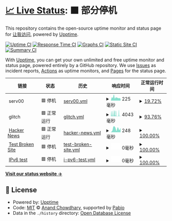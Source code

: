 # [📈 Live Status](https://demo.upptime.js.org): <!--live status--> **🟧 部分停机**

This repository contains the open-source uptime monitor and status page for [让我访问](https://demo.upptime.js.org), powered by [Upptime](https://github.com/upptime/upptime).

[![Uptime CI](https://github.com/worldciao/upptime/workflows/Uptime%20CI/badge.svg)](https://github.com/worldciao/upptime/actions?query=workflow%3A%22Uptime+CI%22)
[![Response Time CI](https://github.com/worldciao/upptime/workflows/Response%20Time%20CI/badge.svg)](https://github.com/worldciao/upptime/actions?query=workflow%3A%22Response+Time+CI%22)
[![Graphs CI](https://github.com/worldciao/upptime/workflows/Graphs%20CI/badge.svg)](https://github.com/worldciao/upptime/actions?query=workflow%3A%22Graphs+CI%22)
[![Static Site CI](https://github.com/worldciao/upptime/workflows/Static%20Site%20CI/badge.svg)](https://github.com/worldciao/upptime/actions?query=workflow%3A%22Static+Site+CI%22)
[![Summary CI](https://github.com/worldciao/upptime/workflows/Summary%20CI/badge.svg)](https://github.com/worldciao/upptime/actions?query=workflow%3A%22Summary+CI%22)

With [Upptime](https://upptime.js.org), you can get your own unlimited and free uptime monitor and status page, powered entirely by a GitHub repository. We use [Issues](https://github.com/worldciao/upptime/issues) as incident reports, [Actions](https://github.com/worldciao/upptime/actions) as uptime monitors, and [Pages](https://demo.upptime.js.org) for the status page.

<!--start: status pages-->
<!-- This summary is generated by Upptime (https://github.com/upptime/upptime) -->
<!-- Do not edit this manually, your changes will be overwritten -->
<!-- prettier-ignore -->
| 链接 | 状态 | 历史 | 响应时间 | 正常运行时间 |
| --- | ------ | ------- | ------------- | ------ |
| <img alt="" src="https://icons.duckduckgo.com/ip3/null.ico" height="13"> serv00 | 🟥 停机 | [serv00.yml](https://github.com/WorldCiao/upptime/commits/HEAD/history/serv00.yml) | <details><summary><img alt="响应时间图像" src="./graphs/serv00/response-time-week.png" height="20"> 225毫秒</summary><br><a href="https://worldciao.github.io/upptime/history/serv00"><img alt="响应时间 348" src="https://img.shields.io/endpoint?url=https%3A%2F%2Fraw.githubusercontent.com%2FWorldCiao%2Fupptime%2FHEAD%2Fapi%2Fserv00%2Fresponse-time.json"></a><br><a href="https://worldciao.github.io/upptime/history/serv00"><img alt="24 小时响应时间 133" src="https://img.shields.io/endpoint?url=https%3A%2F%2Fraw.githubusercontent.com%2FWorldCiao%2Fupptime%2FHEAD%2Fapi%2Fserv00%2Fresponse-time-day.json"></a><br><a href="https://worldciao.github.io/upptime/history/serv00"><img alt="7 天正常运行时间 225" src="https://img.shields.io/endpoint?url=https%3A%2F%2Fraw.githubusercontent.com%2FWorldCiao%2Fupptime%2FHEAD%2Fapi%2Fserv00%2Fresponse-time-week.json"></a><br><a href="https://worldciao.github.io/upptime/history/serv00"><img alt="30天的正常运行时间 348" src="https://img.shields.io/endpoint?url=https%3A%2F%2Fraw.githubusercontent.com%2FWorldCiao%2Fupptime%2FHEAD%2Fapi%2Fserv00%2Fresponse-time-month.json"></a><br><a href="https://worldciao.github.io/upptime/history/serv00"><img alt="1年的正常运行时间 348" src="https://img.shields.io/endpoint?url=https%3A%2F%2Fraw.githubusercontent.com%2FWorldCiao%2Fupptime%2FHEAD%2Fapi%2Fserv00%2Fresponse-time-year.json"></a></details> | <details><summary><a href="https://worldciao.github.io/upptime/history/serv00">19.72%</a></summary><a href="https://worldciao.github.io/upptime/history/serv00"><img alt="正常运行时间 42.42%" src="https://img.shields.io/endpoint?url=https%3A%2F%2Fraw.githubusercontent.com%2FWorldCiao%2Fupptime%2FHEAD%2Fapi%2Fserv00%2Fuptime.json"></a><br><a href="https://worldciao.github.io/upptime/history/serv00"><img alt="24 小时正常运行时间 0.00%" src="https://img.shields.io/endpoint?url=https%3A%2F%2Fraw.githubusercontent.com%2FWorldCiao%2Fupptime%2FHEAD%2Fapi%2Fserv00%2Fuptime-day.json"></a><br><a href="https://worldciao.github.io/upptime/history/serv00"><img alt="7 天正常运行时间 19.72%" src="https://img.shields.io/endpoint?url=https%3A%2F%2Fraw.githubusercontent.com%2FWorldCiao%2Fupptime%2FHEAD%2Fapi%2Fserv00%2Fuptime-week.json"></a><br><a href="https://worldciao.github.io/upptime/history/serv00"><img alt="30天的正常运行时间 42.42%" src="https://img.shields.io/endpoint?url=https%3A%2F%2Fraw.githubusercontent.com%2FWorldCiao%2Fupptime%2FHEAD%2Fapi%2Fserv00%2Fuptime-month.json"></a><br><a href="https://worldciao.github.io/upptime/history/serv00"><img alt="1年的正常运行时间 42.42%" src="https://img.shields.io/endpoint?url=https%3A%2F%2Fraw.githubusercontent.com%2FWorldCiao%2Fupptime%2FHEAD%2Fapi%2Fserv00%2Fuptime-year.json"></a></details>
| <img alt="" src="https://icons.duckduckgo.com/ip3/null.ico" height="13"> glitch | 🟩 正常运行 | [glitch.yml](https://github.com/WorldCiao/upptime/commits/HEAD/history/glitch.yml) | <details><summary><img alt="响应时间图像" src="./graphs/glitch/response-time-week.png" height="20"> 4043毫秒</summary><br><a href="https://worldciao.github.io/upptime/history/glitch"><img alt="响应时间 4165" src="https://img.shields.io/endpoint?url=https%3A%2F%2Fraw.githubusercontent.com%2FWorldCiao%2Fupptime%2FHEAD%2Fapi%2Fglitch%2Fresponse-time.json"></a><br><a href="https://worldciao.github.io/upptime/history/glitch"><img alt="24 小时响应时间 228" src="https://img.shields.io/endpoint?url=https%3A%2F%2Fraw.githubusercontent.com%2FWorldCiao%2Fupptime%2FHEAD%2Fapi%2Fglitch%2Fresponse-time-day.json"></a><br><a href="https://worldciao.github.io/upptime/history/glitch"><img alt="7 天正常运行时间 4043" src="https://img.shields.io/endpoint?url=https%3A%2F%2Fraw.githubusercontent.com%2FWorldCiao%2Fupptime%2FHEAD%2Fapi%2Fglitch%2Fresponse-time-week.json"></a><br><a href="https://worldciao.github.io/upptime/history/glitch"><img alt="30天的正常运行时间 4165" src="https://img.shields.io/endpoint?url=https%3A%2F%2Fraw.githubusercontent.com%2FWorldCiao%2Fupptime%2FHEAD%2Fapi%2Fglitch%2Fresponse-time-month.json"></a><br><a href="https://worldciao.github.io/upptime/history/glitch"><img alt="1年的正常运行时间 4165" src="https://img.shields.io/endpoint?url=https%3A%2F%2Fraw.githubusercontent.com%2FWorldCiao%2Fupptime%2FHEAD%2Fapi%2Fglitch%2Fresponse-time-year.json"></a></details> | <details><summary><a href="https://worldciao.github.io/upptime/history/glitch">93.76%</a></summary><a href="https://worldciao.github.io/upptime/history/glitch"><img alt="正常运行时间 92.93%" src="https://img.shields.io/endpoint?url=https%3A%2F%2Fraw.githubusercontent.com%2FWorldCiao%2Fupptime%2FHEAD%2Fapi%2Fglitch%2Fuptime.json"></a><br><a href="https://worldciao.github.io/upptime/history/glitch"><img alt="24 小时正常运行时间 99.39%" src="https://img.shields.io/endpoint?url=https%3A%2F%2Fraw.githubusercontent.com%2FWorldCiao%2Fupptime%2FHEAD%2Fapi%2Fglitch%2Fuptime-day.json"></a><br><a href="https://worldciao.github.io/upptime/history/glitch"><img alt="7 天正常运行时间 93.76%" src="https://img.shields.io/endpoint?url=https%3A%2F%2Fraw.githubusercontent.com%2FWorldCiao%2Fupptime%2FHEAD%2Fapi%2Fglitch%2Fuptime-week.json"></a><br><a href="https://worldciao.github.io/upptime/history/glitch"><img alt="30天的正常运行时间 92.93%" src="https://img.shields.io/endpoint?url=https%3A%2F%2Fraw.githubusercontent.com%2FWorldCiao%2Fupptime%2FHEAD%2Fapi%2Fglitch%2Fuptime-month.json"></a><br><a href="https://worldciao.github.io/upptime/history/glitch"><img alt="1年的正常运行时间 92.93%" src="https://img.shields.io/endpoint?url=https%3A%2F%2Fraw.githubusercontent.com%2FWorldCiao%2Fupptime%2FHEAD%2Fapi%2Fglitch%2Fuptime-year.json"></a></details>
| <img alt="" src="https://icons.duckduckgo.com/ip3/news.ycombinator.com.ico" height="13"> [Hacker News](https://news.ycombinator.com) | 🟩 正常运行 | [hacker-news.yml](https://github.com/WorldCiao/upptime/commits/HEAD/history/hacker-news.yml) | <details><summary><img alt="响应时间图像" src="./graphs/hacker-news/response-time-week.png" height="20"> 248毫秒</summary><br><a href="https://worldciao.github.io/upptime/history/hacker-news"><img alt="响应时间 289" src="https://img.shields.io/endpoint?url=https%3A%2F%2Fraw.githubusercontent.com%2FWorldCiao%2Fupptime%2FHEAD%2Fapi%2Fhacker-news%2Fresponse-time.json"></a><br><a href="https://worldciao.github.io/upptime/history/hacker-news"><img alt="24 小时响应时间 290" src="https://img.shields.io/endpoint?url=https%3A%2F%2Fraw.githubusercontent.com%2FWorldCiao%2Fupptime%2FHEAD%2Fapi%2Fhacker-news%2Fresponse-time-day.json"></a><br><a href="https://worldciao.github.io/upptime/history/hacker-news"><img alt="7 天正常运行时间 248" src="https://img.shields.io/endpoint?url=https%3A%2F%2Fraw.githubusercontent.com%2FWorldCiao%2Fupptime%2FHEAD%2Fapi%2Fhacker-news%2Fresponse-time-week.json"></a><br><a href="https://worldciao.github.io/upptime/history/hacker-news"><img alt="30天的正常运行时间 289" src="https://img.shields.io/endpoint?url=https%3A%2F%2Fraw.githubusercontent.com%2FWorldCiao%2Fupptime%2FHEAD%2Fapi%2Fhacker-news%2Fresponse-time-month.json"></a><br><a href="https://worldciao.github.io/upptime/history/hacker-news"><img alt="1年的正常运行时间 289" src="https://img.shields.io/endpoint?url=https%3A%2F%2Fraw.githubusercontent.com%2FWorldCiao%2Fupptime%2FHEAD%2Fapi%2Fhacker-news%2Fresponse-time-year.json"></a></details> | <details><summary><a href="https://worldciao.github.io/upptime/history/hacker-news">100.00%</a></summary><a href="https://worldciao.github.io/upptime/history/hacker-news"><img alt="正常运行时间 100.00%" src="https://img.shields.io/endpoint?url=https%3A%2F%2Fraw.githubusercontent.com%2FWorldCiao%2Fupptime%2FHEAD%2Fapi%2Fhacker-news%2Fuptime.json"></a><br><a href="https://worldciao.github.io/upptime/history/hacker-news"><img alt="24 小时正常运行时间 100.00%" src="https://img.shields.io/endpoint?url=https%3A%2F%2Fraw.githubusercontent.com%2FWorldCiao%2Fupptime%2FHEAD%2Fapi%2Fhacker-news%2Fuptime-day.json"></a><br><a href="https://worldciao.github.io/upptime/history/hacker-news"><img alt="7 天正常运行时间 100.00%" src="https://img.shields.io/endpoint?url=https%3A%2F%2Fraw.githubusercontent.com%2FWorldCiao%2Fupptime%2FHEAD%2Fapi%2Fhacker-news%2Fuptime-week.json"></a><br><a href="https://worldciao.github.io/upptime/history/hacker-news"><img alt="30天的正常运行时间 100.00%" src="https://img.shields.io/endpoint?url=https%3A%2F%2Fraw.githubusercontent.com%2FWorldCiao%2Fupptime%2FHEAD%2Fapi%2Fhacker-news%2Fuptime-month.json"></a><br><a href="https://worldciao.github.io/upptime/history/hacker-news"><img alt="1年的正常运行时间 100.00%" src="https://img.shields.io/endpoint?url=https%3A%2F%2Fraw.githubusercontent.com%2FWorldCiao%2Fupptime%2FHEAD%2Fapi%2Fhacker-news%2Fuptime-year.json"></a></details>
| <img alt="" src="https://icons.duckduckgo.com/ip3/thissitedoesnotexist.koj.co.ico" height="13"> [Test Broken Site](https://thissitedoesnotexist.koj.co) | 🟥 停机 | [test-broken-site.yml](https://github.com/WorldCiao/upptime/commits/HEAD/history/test-broken-site.yml) | <details><summary><img alt="响应时间图像" src="./graphs/test-broken-site/response-time-week.png" height="20"> 0毫秒</summary><br><a href="https://worldciao.github.io/upptime/history/test-broken-site"><img alt="响应时间 0" src="https://img.shields.io/endpoint?url=https%3A%2F%2Fraw.githubusercontent.com%2FWorldCiao%2Fupptime%2FHEAD%2Fapi%2Ftest-broken-site%2Fresponse-time.json"></a><br><a href="https://worldciao.github.io/upptime/history/test-broken-site"><img alt="24 小时响应时间 0" src="https://img.shields.io/endpoint?url=https%3A%2F%2Fraw.githubusercontent.com%2FWorldCiao%2Fupptime%2FHEAD%2Fapi%2Ftest-broken-site%2Fresponse-time-day.json"></a><br><a href="https://worldciao.github.io/upptime/history/test-broken-site"><img alt="7 天正常运行时间 0" src="https://img.shields.io/endpoint?url=https%3A%2F%2Fraw.githubusercontent.com%2FWorldCiao%2Fupptime%2FHEAD%2Fapi%2Ftest-broken-site%2Fresponse-time-week.json"></a><br><a href="https://worldciao.github.io/upptime/history/test-broken-site"><img alt="30天的正常运行时间 0" src="https://img.shields.io/endpoint?url=https%3A%2F%2Fraw.githubusercontent.com%2FWorldCiao%2Fupptime%2FHEAD%2Fapi%2Ftest-broken-site%2Fresponse-time-month.json"></a><br><a href="https://worldciao.github.io/upptime/history/test-broken-site"><img alt="1年的正常运行时间 0" src="https://img.shields.io/endpoint?url=https%3A%2F%2Fraw.githubusercontent.com%2FWorldCiao%2Fupptime%2FHEAD%2Fapi%2Ftest-broken-site%2Fresponse-time-year.json"></a></details> | <details><summary><a href="https://worldciao.github.io/upptime/history/test-broken-site">100.00%</a></summary><a href="https://worldciao.github.io/upptime/history/test-broken-site"><img alt="正常运行时间 100.00%" src="https://img.shields.io/endpoint?url=https%3A%2F%2Fraw.githubusercontent.com%2FWorldCiao%2Fupptime%2FHEAD%2Fapi%2Ftest-broken-site%2Fuptime.json"></a><br><a href="https://worldciao.github.io/upptime/history/test-broken-site"><img alt="24 小时正常运行时间 100.00%" src="https://img.shields.io/endpoint?url=https%3A%2F%2Fraw.githubusercontent.com%2FWorldCiao%2Fupptime%2FHEAD%2Fapi%2Ftest-broken-site%2Fuptime-day.json"></a><br><a href="https://worldciao.github.io/upptime/history/test-broken-site"><img alt="7 天正常运行时间 100.00%" src="https://img.shields.io/endpoint?url=https%3A%2F%2Fraw.githubusercontent.com%2FWorldCiao%2Fupptime%2FHEAD%2Fapi%2Ftest-broken-site%2Fuptime-week.json"></a><br><a href="https://worldciao.github.io/upptime/history/test-broken-site"><img alt="30天的正常运行时间 100.00%" src="https://img.shields.io/endpoint?url=https%3A%2F%2Fraw.githubusercontent.com%2FWorldCiao%2Fupptime%2FHEAD%2Fapi%2Ftest-broken-site%2Fuptime-month.json"></a><br><a href="https://worldciao.github.io/upptime/history/test-broken-site"><img alt="1年的正常运行时间 100.00%" src="https://img.shields.io/endpoint?url=https%3A%2F%2Fraw.githubusercontent.com%2FWorldCiao%2Fupptime%2FHEAD%2Fapi%2Ftest-broken-site%2Fuptime-year.json"></a></details>
| <img alt="" src="https://icons.duckduckgo.com/ip3/null.ico" height="13"> [IPv6 test](forwardemail.net) | 🟥 停机 | [i-pv6-test.yml](https://github.com/WorldCiao/upptime/commits/HEAD/history/i-pv6-test.yml) | <details><summary><img alt="响应时间图像" src="./graphs/i-pv6-test/response-time-week.png" height="20"> 0毫秒</summary><br><a href="https://worldciao.github.io/upptime/history/i-pv6-test"><img alt="响应时间 0" src="https://img.shields.io/endpoint?url=https%3A%2F%2Fraw.githubusercontent.com%2FWorldCiao%2Fupptime%2FHEAD%2Fapi%2Fi-pv6-test%2Fresponse-time.json"></a><br><a href="https://worldciao.github.io/upptime/history/i-pv6-test"><img alt="24 小时响应时间 0" src="https://img.shields.io/endpoint?url=https%3A%2F%2Fraw.githubusercontent.com%2FWorldCiao%2Fupptime%2FHEAD%2Fapi%2Fi-pv6-test%2Fresponse-time-day.json"></a><br><a href="https://worldciao.github.io/upptime/history/i-pv6-test"><img alt="7 天正常运行时间 0" src="https://img.shields.io/endpoint?url=https%3A%2F%2Fraw.githubusercontent.com%2FWorldCiao%2Fupptime%2FHEAD%2Fapi%2Fi-pv6-test%2Fresponse-time-week.json"></a><br><a href="https://worldciao.github.io/upptime/history/i-pv6-test"><img alt="30天的正常运行时间 0" src="https://img.shields.io/endpoint?url=https%3A%2F%2Fraw.githubusercontent.com%2FWorldCiao%2Fupptime%2FHEAD%2Fapi%2Fi-pv6-test%2Fresponse-time-month.json"></a><br><a href="https://worldciao.github.io/upptime/history/i-pv6-test"><img alt="1年的正常运行时间 0" src="https://img.shields.io/endpoint?url=https%3A%2F%2Fraw.githubusercontent.com%2FWorldCiao%2Fupptime%2FHEAD%2Fapi%2Fi-pv6-test%2Fresponse-time-year.json"></a></details> | <details><summary><a href="https://worldciao.github.io/upptime/history/i-pv6-test">100.00%</a></summary><a href="https://worldciao.github.io/upptime/history/i-pv6-test"><img alt="正常运行时间 100.00%" src="https://img.shields.io/endpoint?url=https%3A%2F%2Fraw.githubusercontent.com%2FWorldCiao%2Fupptime%2FHEAD%2Fapi%2Fi-pv6-test%2Fuptime.json"></a><br><a href="https://worldciao.github.io/upptime/history/i-pv6-test"><img alt="24 小时正常运行时间 100.00%" src="https://img.shields.io/endpoint?url=https%3A%2F%2Fraw.githubusercontent.com%2FWorldCiao%2Fupptime%2FHEAD%2Fapi%2Fi-pv6-test%2Fuptime-day.json"></a><br><a href="https://worldciao.github.io/upptime/history/i-pv6-test"><img alt="7 天正常运行时间 100.00%" src="https://img.shields.io/endpoint?url=https%3A%2F%2Fraw.githubusercontent.com%2FWorldCiao%2Fupptime%2FHEAD%2Fapi%2Fi-pv6-test%2Fuptime-week.json"></a><br><a href="https://worldciao.github.io/upptime/history/i-pv6-test"><img alt="30天的正常运行时间 100.00%" src="https://img.shields.io/endpoint?url=https%3A%2F%2Fraw.githubusercontent.com%2FWorldCiao%2Fupptime%2FHEAD%2Fapi%2Fi-pv6-test%2Fuptime-month.json"></a><br><a href="https://worldciao.github.io/upptime/history/i-pv6-test"><img alt="1年的正常运行时间 100.00%" src="https://img.shields.io/endpoint?url=https%3A%2F%2Fraw.githubusercontent.com%2FWorldCiao%2Fupptime%2FHEAD%2Fapi%2Fi-pv6-test%2Fuptime-year.json"></a></details>

<!--end: status pages-->

[**Visit our status website →**](https://demo.upptime.js.org)

## 📄 License

- Powered by: [Upptime](https://github.com/upptime/upptime)
- Code: [MIT](./LICENSE) © [Anand Chowdhary](https://anandchowdhary.com), supported by [Pabio](https://pabio.com)
- Data in the `./history` directory: [Open Database License](https://opendatacommons.org/licenses/odbl/1-0/)
